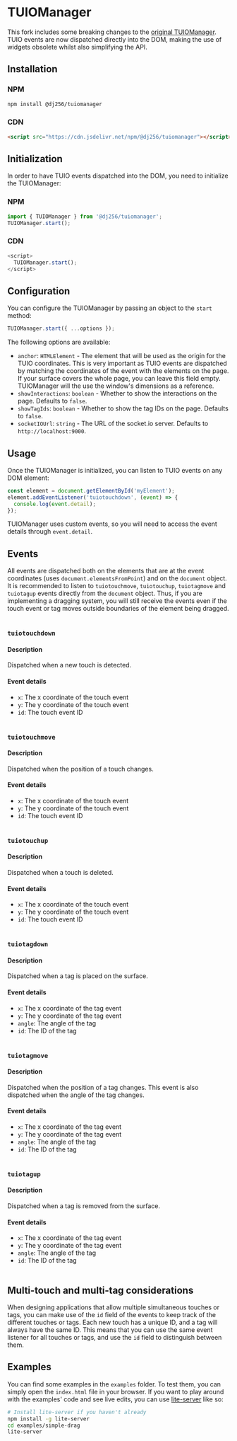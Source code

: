 # TUIOManager

This fork includes some breaking changes to the [original TUIOManager](https://github.com/AtelierIHMTable/TUIOManager). TUIO events are
now dispatched directly into the DOM, making the use of widgets obsolete whilst also simplifying the API.

## Installation
### NPM
```bash
npm install @dj256/tuiomanager
```

### CDN
```html
<script src="https://cdn.jsdelivr.net/npm/@dj256/tuiomanager"></script>
```

## Initialization
In order to have TUIO events dispatched into the DOM, you need to initialize the TUIOManager:
### NPM
```javascript
import { TUIOManager } from '@dj256/tuiomanager';
TUIOManager.start();
```

### CDN
```javascript
<script>
  TUIOManager.start();
</script>
```

## Configuration
You can configure the TUIOManager by passing an object to the `start` method:
```javascript
TUIOManager.start({ ...options });
```
The following options are available:
- `anchor`: `HTMLElement` - The element that will be used as the origin for the TUIO coordinates. This is very important
    as TUIO events are dispatched by matching the coordinates of the event with the elements on the page. If your
    surface covers the whole page, you can leave this field empty. TUIOManager will the use the window's dimensions as
    a reference.
- `showInteractions`: `boolean` - Whether to show the interactions on the page. Defaults to `false`.
- `showTagIds`: `boolean` - Whether to show the tag IDs on the page. Defaults to `false`.
- `socketIOUrl`: `string` - The URL of the socket.io server. Defaults to `http://localhost:9000`.

## Usage
Once the TUIOManager is initialized, you can listen to TUIO events on any DOM element:
```javascript
const element = document.getElementById('myElement');
element.addEventListener('tuiotouchdown', (event) => {
  console.log(event.detail);
});
```
TUIOManager uses custom events, so you will need to access the event details through `event.detail`.

## Events
All events are dispatched both on the elements that are at the event coordinates (uses `document.elementsFromPoint`) and
on the `document` object. It is recommended to listen to `tuiotouchmove`, `tuiotouchup`, `tuiotagmove` and `tuiotagup`
events directly from the `document` object. Thus, if you are implementing a dragging system, you will still receive the
events even if the touch event or tag moves outside boundaries of the element being dragged.
<br><br>

### `tuiotouchdown`
#### Description
Dispatched when a new touch is detected.
#### Event details
- `x`: The x coordinate of the touch event
- `y`: The y coordinate of the touch event
- `id`: The touch event ID
<br><br>

### `tuiotouchmove`
#### Description
Dispatched when the position of a touch changes.
#### Event details
- `x`: The x coordinate of the touch event
- `y`: The y coordinate of the touch event
- `id`: The touch event ID
<br><br>

### `tuiotouchup`
#### Description
Dispatched when a touch is deleted.
#### Event details
- `x`: The x coordinate of the touch event
- `y`: The y coordinate of the touch event
- `id`: The touch event ID
<br><br>

### `tuiotagdown`
#### Description
Dispatched when a tag is placed on the surface.
#### Event details
- `x`: The x coordinate of the tag event
- `y`: The y coordinate of the tag event
- `angle`: The angle of the tag
- `id`: The ID of the tag
<br><br>

### `tuiotagmove`
#### Description
Dispatched when the position of a tag changes. This event is also dispatched when the angle of the tag changes.
#### Event details
- `x`: The x coordinate of the tag event
- `y`: The y coordinate of the tag event
- `angle`: The angle of the tag
- `id`: The ID of the tag
<br><br>

### `tuiotagup`
#### Description
Dispatched when a tag is removed from the surface.
#### Event details
- `x`: The x coordinate of the tag event
- `y`: The y coordinate of the tag event
- `angle`: The angle of the tag
- `id`: The ID of the tag
<br><br>

## Multi-touch and multi-tag considerations
When designing applications that allow multiple simultaneous touches or tags, you can make use of the `id` field of the
events to keep track of the different touches or tags. Each new touch has a unique ID, and a tag will always have the
same ID. This means that you can use the same event listener for all touches or tags, and use the `id` field to
distinguish between them.

## Examples
You can find some examples in the `examples` folder. To test them, you can simply open the `index.html` file in your
browser. If you want to play around with the examples' code and see live edits, you can use [lite-server](https://www.npmjs.com/package/lite-server)
like so:
```bash
# Install lite-server if you haven't already
npm install -g lite-server
cd examples/simple-drag
lite-server
```
